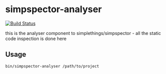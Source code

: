 # simpspector-analyser

[![Build Status](https://travis-ci.org/simplethings/simpspector-analyser.svg?branch=master)](https://travis-ci.org/simplethings/simpspector-analyser)

this is the analyser component to simplethings/simpspector - all the static code inspection is done here

## Usage

``` bash
bin/simpspector-analyser /path/to/project
```
